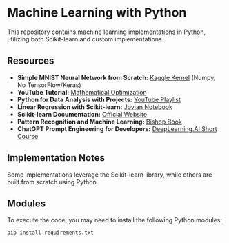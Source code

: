 # Machine Learning with Python

This repository contains machine learning implementations in Python, utilizing both Scikit-learn and custom implementations.

## Resources

*   **Simple MNIST Neural Network from Scratch:** [Kaggle Kernel](https://www.kaggle.com/code/wwsalmon/simple-mnist-nn-from-scratch-numpy-no-tf-keras) (Numpy, No TensorFlow/Keras)
*   **YouTube Tutorial:** [Mathematical Optimization](https://www.youtube.com/watch?v=AM6BY4btj-M)
*   **Python for Data Analysis with Projects:** [YouTube Playlist](https://www.youtube.com/playlist?list=PLeo1K3hjS3uvCeTYTeyfe0-rN5r8zn9rw)
*   **Linear Regression with Scikit-learn:** [Jovian Notebook](https://jovian.ai/aakashns/python-sklearn-linear-regression)
*   **Scikit-learn Documentation:** [Official Website](https://scikit-learn.org/stable/)
*   **Pattern Recognition and Machine Learning:** [Bishop Book](Bishop-Pattern-Recognition-and-Machine-Learning)
*   **ChatGPT Prompt Engineering for Developers:** [DeepLearning.AI Short Course](https://www.deeplearning.ai/short-courses/chatgpt-prompt-engineering-for-developers/)

## Implementation Notes

Some implementations leverage the Scikit-learn library, while others are built from scratch using Python.

## Modules 
To execute the code, you may need to install the following Python modules:

```bash
pip install requirements.txt
```